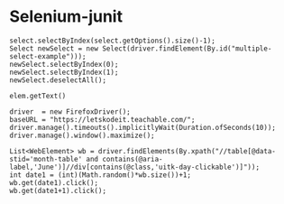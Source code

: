# Selenium-junit

```
select.selectByIndex(select.getOptions().size()-1);
Select newSelect = new Select(driver.findElement(By.id("multiple-select-example")));
newSelect.selectByIndex(0);
newSelect.selectByIndex(1);
newSelect.deselectAll();
```

```elem.getText()```

```
driver  = new FirefoxDriver();
baseURL = "https://letskodeit.teachable.com/";
driver.manage().timeouts().implicitlyWait(Duration.ofSeconds(10));
driver.manage().window().maximize();
```

```
List<WebElement> wb = driver.findElements(By.xpath("//table[@data-stid='month-table' and contains(@aria-label,'June')]//div[contains(@class,'uitk-day-clickable')]"));
int date1 = (int)(Math.random()*wb.size())+1;
wb.get(date1).click();
wb.get(date1+1).click();
```